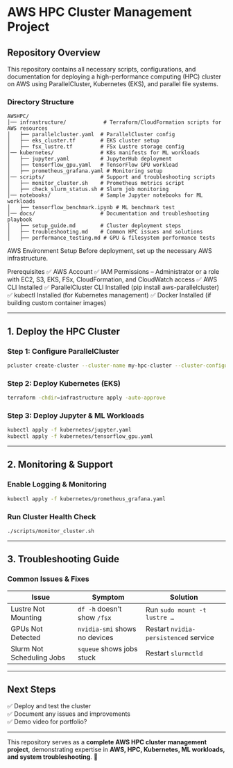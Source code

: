 # AWS HPC Cluster Management Project

## Repository Overview
This repository contains all necessary scripts, configurations, and documentation for deploying a high-performance computing (HPC) cluster on AWS using ParallelCluster, Kubernetes (EKS), and parallel file systems.

### **Directory Structure**
```
AWSHPC/
│── infrastructure/            # Terraform/CloudFormation scripts for AWS resources
│   ├── parallelcluster.yaml  # ParallelCluster config
│   ├── eks_cluster.tf        # EKS cluster setup
│   ├── fsx_lustre.tf         # FSx Lustre storage config
│── kubernetes/               # K8s manifests for ML workloads
│   ├── jupyter.yaml          # JupyterHub deployment
│   ├── tensorflow_gpu.yaml   # TensorFlow GPU workload
│   ├── prometheus_grafana.yaml # Monitoring setup
│── scripts/                  # Support and troubleshooting scripts
│   ├── monitor_cluster.sh    # Prometheus metrics script
│   ├── check_slurm_status.sh # Slurm job monitoring
│── notebooks/                # Sample Jupyter notebooks for ML workloads
│   ├── tensorflow_benchmark.ipynb # ML benchmark test
│── docs/                     # Documentation and troubleshooting playbook
│   ├── setup_guide.md        # Cluster deployment steps
│   ├── troubleshooting.md    # Common HPC issues and solutions
│   ├── performance_testing.md # GPU & filesystem performance tests
```

AWS Environment Setup
Before deployment, set up the necessary AWS infrastructure.

Prerequisites
✅ AWS Account
✅ IAM Permissions – Administrator or a role with EC2, S3, EKS, FSx, CloudFormation, and CloudWatch access
✅ AWS CLI Installed
✅ ParallelCluster CLI Installed (pip install aws-parallelcluster)
✅ kubectl Installed (for Kubernetes management)
✅ Docker Installed (if building custom container images)

---

## **1. Deploy the HPC Cluster**
### **Step 1: Configure ParallelCluster**
```sh
pcluster create-cluster --cluster-name my-hpc-cluster --cluster-configuration infrastructure/parallelcluster.yaml
```

### **Step 2: Deploy Kubernetes (EKS)**
```sh
terraform -chdir=infrastructure apply -auto-approve
```

### **Step 3: Deploy Jupyter & ML Workloads**
```sh
kubectl apply -f kubernetes/jupyter.yaml
kubectl apply -f kubernetes/tensorflow_gpu.yaml
```

---

## **2. Monitoring & Support**
### **Enable Logging & Monitoring**
```sh
kubectl apply -f kubernetes/prometheus_grafana.yaml
```

### **Run Cluster Health Check**
```sh
./scripts/monitor_cluster.sh
```

---

## **3. Troubleshooting Guide**
### **Common Issues & Fixes**
| Issue | Symptom | Solution |
|-------|--------|----------|
| Lustre Not Mounting | `df -h` doesn’t show `/fsx` | Run `sudo mount -t lustre …` |
| GPUs Not Detected | `nvidia-smi` shows no devices | Restart `nvidia-persistenced` service |
| Slurm Not Scheduling Jobs | `squeue` shows jobs stuck | Restart `slurmctld` |

---

## **Next Steps**
✅ Deploy and test the cluster  
✅ Document any issues and improvements  
✅ Demo video for portfolio?

---
This repository serves as a **complete AWS HPC cluster management project**, demonstrating expertise in **AWS, HPC, Kubernetes, ML workloads, and system troubleshooting**. 🚀
